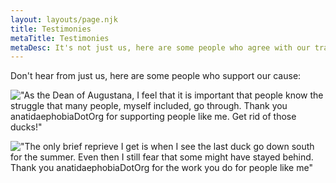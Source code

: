 ```yaml
---
layout: layouts/page.njk
title: Testimonies
metaTitle: Testimonies
metaDesc: It's not just us, here are some people who agree with our train of thought
---
```

Don't hear from just us, here are some people who support our cause:

!["As the Dean of Augustana, I feel that it is important that people know the struggle that many people, myself included, go through. Thank you anatidaephobiaDotOrg for supporting people like me. Get rid of those ducks!"](/images/dean-demetres-tryphonopoulos-web.png "Demetres P. Tryphonopoulos")

!["The only brief reprieve I get is when I see the last duck go down south for the summer. Even then I still fear that some might have stayed behind. Thank you anatidaephobiaDotOrg for the work you do for people like me"](/images/james-kariuki-award-main.jpg "James Kariuki, Associate Dean, Teaching")